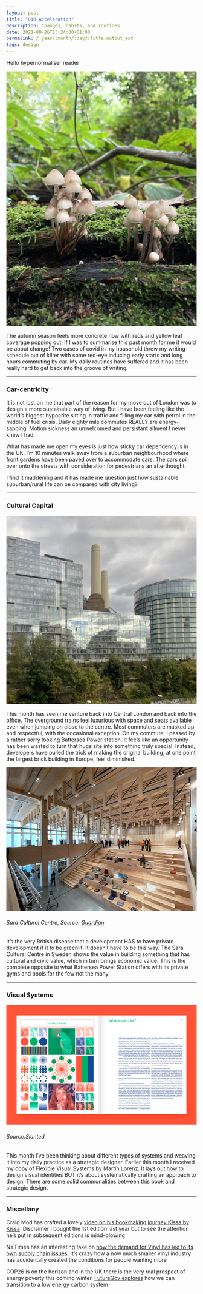 ```yaml
---
layout: post
title: "010 Acceleration"
description: Changes, habits, and routines
date: 2021-09-26T13:24:00+01:00
permalink: /:year/:month/:day/:title:output_ext
tags: design
---
```


Hello hypernormaliser reader

![Autumn 2021](/assets/img/mushrooms.jpg)

The autumn season feels more concrete now with reds and yellow leaf coverage popping out. If I was to summarise this past month for me it would be about change! Two cases of covid in my household threw my writing schedule out of kilter with some red-eye inducing early starts and long hours commuting by car. My daily routines have suffered and it has been really hard to get back into the groove of writing. 

- - - 
### Car-centricity

It is not lost on me that part of the reason for my move out of London was to design a more sustainable way of living. But I have been feeling like the world’s biggest hypocrite sitting in traffic and filling my car with petrol in the middle of fuel crisis. Daily eighty mile commutes REALLY are energy-sapping. Motion sickness an unwelcomed and persistant ailment I never knew I had.


What has made me open my eyes is just how sticky car dependency is in the UK. I’m 10 minutes walk away from a suburban neighbourhood where front gardens have been paved over to accommodate cars. The cars spill over onto the streets with consideration for pedestrians an afterthought. 

I find it maddening and it has made me question just how sustainable suburban/rural life can be compared with city living?

- - - 
### Cultural Capital

![Battersea Power Station 2021](/assets/img/battersea_power_station.jpg)

This month has seen me venture back into Central London and back into the office. The overground trains feel luxurious with space and seats available even when jumping on close to the centre. Most commuters are masked up and respectful, with the occasional exception. On my commute, I passed by a rather sorry looking Battersea Power station. It feels like an opportunity has been wasted to turn that huge site into something truly special. Instead, developers have pulled the trick of making the original building, at one point the largest brick building in Europe, feel diminished.

![Sara Cultural Centre - Sweden](/assets/img/sweden_building.jpg)

###### Sara Cultural Centre, Source: [Guardian](https://t.co/Xy8B4fEDVa )

It’s the very British disease that a development HAS to have private development if it to be greenlit. It doesn’t have to be this way. The Sara Cultural Centre in Sweden shows the value in building something that has cultural and civic value, which in turn brings economic value. This is the complete opposite to what Battersea Power Station offers with its private gyms and pools for the few not the many. 

- - - 

### Visual Systems

![Flexible Visual Systems](/assets/img/Slanted.jpg)
###### Source:Slanted

This month I’ve been thinking about different types of systems and weaving it into my daily practice as a strategic designer. Earlier this month I received my copy of Flexible Visual Systems by Martin Lorenz. It lays out how to design visual identities BUT it’s about systematically crafting an approach to design. There are some solid commonalities between this book and strategic design. 

- - - 

### Miscellany

Craig Mod has crafted a lovely [video on his bookmaking journey Kissa by Kissa](https://www.youtube.com/watch?v=l4u5_UyQoyw). Disclaimer I bought the 1st edition last year but to see the attention he’s put in subsequent editions is mind-blowing  

NYTimes has an interesting take on [how the demand for Vinyl has led to its own supply chain issues](https://www.nytimes.com/2021/10/21/arts/music/vinyl-records-delays.html). It’s crazy how a now much smaller vinyl industry has accidentally created the conditions for people wanting more 


COP26 is on the horizon and in the UK there is the very real prospect of energy poverty this coming winter. [FutureGov explores](https://blog.wearefuturegov.com/understanding-the-need-for-low-carbon-energy-systems-in-uk-homes-bd810096db81) how we can transition to a low energy carbon system 